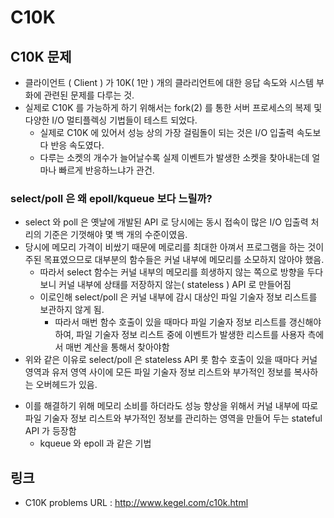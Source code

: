 # C10K

## C10K 문제 
* 클라이언트 ( Client ) 가 10K( 1만 ) 개의 클라리언트에 대한 응답 속도와
시스템 부화에 관련된 문제를 다루는 것.
* 실제로 C10K 를 가능하게 하기 위해서는 fork(2) 를 통한 서버 프로세스의 복제 및
다양한 I/O 멀티플렉싱 기법들이 테스트 되었다.
	- 실제로 C10K 에 있어서 성능 상의 가장 걸림돌이 되는 것은 I/O 입출력 속도보다
	반응 속도였다.
	- 다루는 소켓의 개수가 늘어날수록 실제 이벤트가 발생한 소켓을 찾아내는데
	얼마나 빠르게 반응하느냐가 관건.


### select/poll 은 왜 epoll/kqueue 보다 느릴까?
* select 와 poll 은 옛날에 개발된 API 로 당시에는 동시 접속이 많은 I/O 입출력 처리의 기준은
기껏해야 몇 백 개의 수준이였음.
* 당시에 메모리 가격이 비쌌기 때문에 메로리를 최대한 아껴서 프로그램을 하는 것이 주된 목표였으므로
대부분의 함수들은 커널 내부에 메모리를 소모하지 않아야 했음.
	- 따라서 select 함수는 커널 내부의 메모리를 희생하지 않는 쪽으로 방향을 두다 보니
	커널 내부에 상태를 저장하지 않는( stateless ) API 로 만들어짐
	- 이로인해 select/poll 은 커널 내부에 감시 대상인 파일 기술자 정보 리스트를 보관하지 않게 됨.
		-  따라서 매번 함수 호출이 있을 때마다 파일 기술자 정보 리스트를 갱신해야 하여,
		파일 기술자 정보 리스트 중에 이벤트가 발생한 리스트를 사용자 측에서 매번 계산을 통해서 찾아야함
* 위와 같은 이유로 select/poll 은 stateless API 롯 함수 호출이 있을 때마다 커널 영역과 유저 영역 사이에
모든 파일 기술자 정보 리스트와 부가적인 정보를 복사하는 오버헤드가 있음.
- 이를 해결하기 위해 메모리 소비를 하더라도 성능 향상을 위해서 커널 내부에 따로 파일 기술자 정보 리스트와
부가적인 정보를 관리하는 영역을 만들어 두는 stateful API 가 등장함
	- kqueue 와 epoll 과 같은 기법

## 링크
* C10K problems URL : http://www.kegel.com/c10k.html
